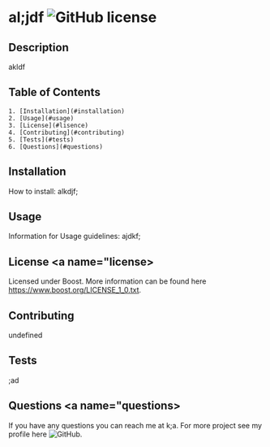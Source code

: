 # al;jdf       ![GitHub license](<https://img.shields.io/badge/License-Boost%201.0-lightblue.svg>)

  ## Description

  akldf

  ## Table of Contents
    1. [Installation](#installation)
    2. [Usage](#usage)
    3. [License](#lisence)
    4. [Contributing](#contributing)
    5. [Tests](#tests)
    6. [Questions](#questions)

  ## Installation <a name ="installation"></a>
  How to install:
  alkdjf;
  ## Usage <a name ="usage"></a>
  Information for Usage guidelines:
  ajdkf;
  ## License <a name="license></a>
  Licensed under Boost. More information can be found here https://www.boost.org/LICENSE_1_0.txt.
  ## Contributing <a name="contributing"></a>
  undefined
  ## Tests <a name="tests"></a>
  ;ad

  ## Questions <a name="questions></a>
  If you have any questions you can reach me at k;a. For more project see my profile here ![GitHub](http://github.com/alkdfj;).

